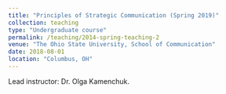 ```yaml
---
title: "Principles of Strategic Communication (Spring 2019)"
collection: teaching
type: "Undergraduate course"
permalink: /teaching/2014-spring-teaching-2
venue: "The Ohio State University, School of Communication"
date: 2018-08-01
location: "Columbus, OH"
---
```


Lead instructor: Dr. Olga Kamenchuk.
